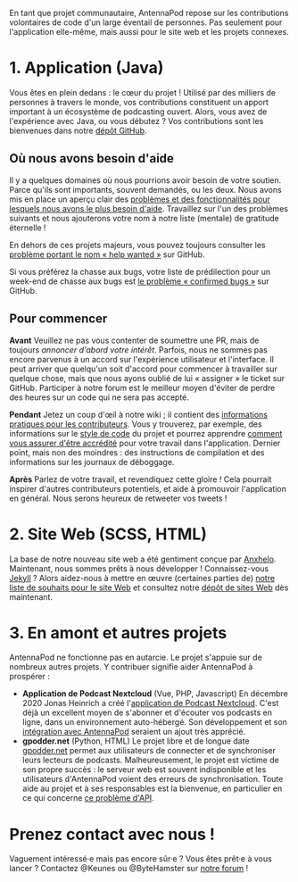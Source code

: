 En tant que projet communautaire, AntennaPod repose sur les contributions
volontaires de code d'un large éventail de personnes. Pas seulement pour
l'application elle-même, mais aussi pour le site web et les projets connexes.

# 1. Application (Java)

Vous êtes en plein dedans : le cœur du projet ! Utilisé par des milliers de
personnes à travers le monde, vos contributions constituent un apport important
à un écosystème de podcasting ouvert. Alors, vous avez de l'expérience avec
Java, ou vous débutez ? Vos contributions sont les bienvenues dans notre [dépôt
GitHub](https://github.com/AntennaPod/AntennaPod).

## Où nous avons besoin d'aide

Il y a quelques domaines où nous pourrions avoir besoin de votre soutien. Parce
qu'ils sont importants, souvent demandés, ou les deux. Nous avons mis en place
un aperçu clair des [problèmes et des fonctionnalités pour lesquels nous avons
le plus besoin d'aide](https://github.com/AntennaPod/AntennaPod/projects/2).
Travaillez sur l'un des problèmes suivants et nous ajouterons votre nom à notre
liste (mentale) de gratitude éternelle !

En dehors de ces projets majeurs, vous pouvez toujours consulter les [problème
portant le nom « help
wanted »](https://github.com/AntennaPod/AntennaPod/labels/help%20wanted) sur
GitHub.

Si vous préférez la chasse aux bugs, votre liste de prédilection pour un week-end
de chasse aux bugs est [le problème « confirmed
bugs »](https://github.com/AntennaPod/AntennaPod/labels/Type%3A%20Confirmed%20bug)
sur GitHub.

## Pour commencer

**Avant** Veuillez ne pas vous contenter de soumettre une PR, mais de toujours
*annoncer d'abord votre intérêt*. Parfois, nous ne sommes pas encore parvenus à
un accord sur l'expérience utilisateur et l'interface. Il peut arriver que
quelqu'un soit d'accord pour commencer à travailler sur quelque chose, mais que
nous ayons oublié de lui « assigner » le ticket sur GitHub. Participer à notre
forum est le meilleur moyen d'éviter de perdre des heures sur un code qui ne
sera pas accepté.

**Pendant** Jetez un coup d'œil à notre wiki ; il contient des [informations
pratiques pour les
contributeurs](https://github.com/AntennaPod/AntennaPod/wiki). Vous y trouverez,
par exemple, des informations sur le [style de
code](https://github.com/AntennaPod/AntennaPod/wiki/Code-style) du projet et
pourrez apprendre [comment vous assurer d'être
accrédité](https://github.com/AntennaPod/AntennaPod/wiki/Getting-accredited-on-the-Contributors-page)
pour votre travail dans l'application. Dernier point, mais non des moindres :
des instructions de compilation et des informations sur les journaux de
déboggage.

**Après** Parlez de votre travail, et revendiquez cette gloire ! Cela pourrait
inspirer d'autres contributeurs potentiels, et aide à promouvoir l'application
en général. Nous serons heureux de retweeter vos tweets !

# 2. Site Web (SCSS, HTML)

La base de notre nouveau site web a été gentiment conçue par
[Anxhelo](https://lushka.al). Maintenant, nous sommes prêts à nous développer !
Connaissez-vous [Jekyll](https://jekyllrb.com/) ? Alors aidez-nous à mettre en
œuvre (certaines parties de) [notre liste de souhaits pour le site
Web](https://forum.antennapod.org/t/sitemap-for-the-new-website/240) et
consultez notre [dépôt de sites
Web](https://github.com/AntennaPod/antennapod.github.io) dès maintenant.

# 3. En amont et autres projets

AntennaPod ne fonctionne pas en autarcie. Le projet s'appuie sur de nombreux
autres projets. Y contribuer signifie aider AntennaPod à prospérer :

* **Application de Podcast Nextcloud** (Vue, PHP, Javascript) En décembre 2020
Jonas Heinrich a créé l'[application de Podcast
Nextcloud](https://apps.nextcloud.com/apps/podcast). C'est déjà un excellent
moyen de s'abonner et d'écouter vos podcasts en ligne, dans un environnement
auto-hébergé. Son développement et son [intégration avec
AntennaPod](https://git.project-insanity.org/onny/nextcloud-app-podcast/-/issues/103)
seraient un ajout très apprécié.
* **gpodder.net** (Python, HTML) Le projet libre et de longue date
[gpodder.net](https://gpodder.net/) permet aux utilisateurs de connecter et de
synchroniser leurs lecteurs de podcasts. Malheureusement, le projet est victime
de son propre succès : le serveur web est souvent indisponible et les
utilisateurs d'AntennaPod voient des erreurs de synchronisation. Toute aide au
projet et à ses responsables est la bienvenue, en particulier en ce qui concerne
[ce problème d'API](https://github.com/gpodder/mygpo/issues/128).

# Prenez contact avec nous !

Vaguement intéressé·e mais pas encore sûr·e ? Vous êtes prêt·e à vous lancer ?
Contactez @Keunes ou @ByteHamster sur [notre
forum](https://forum.antennapod.org) !

